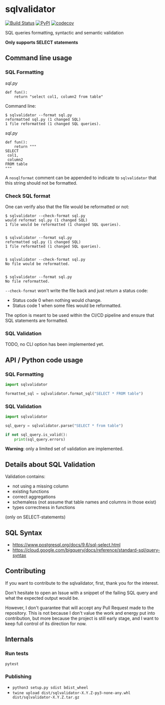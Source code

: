 # sqlvalidator

[![Build Status](https://img.shields.io/endpoint.svg?url=https%3A%2F%2Factions-badge.atrox.dev%2FDavid-Wobrock%2Fsqlvalidator%2Fbadge%3Fref%3Dmaster&style=popout)](https://actions-badge.atrox.dev/David-Wobrock/sqlvalidator/goto?ref=master)
[![PyPI](https://img.shields.io/pypi/v/sqlvalidator.svg)](https://pypi.python.org/pypi/sqlvalidator/)
[![codecov](https://codecov.io/gh/David-Wobrock/sqlvalidator/branch/master/graph/badge.svg?token=WTORMKIIMU)](https://codecov.io/gh/David-Wobrock/sqlvalidator)

SQL queries formatting, syntactic and semantic validation

**Only supports SELECT statements**

## Command line usage

### SQL Formatting

_sql.py_
```
def fun():
    return "select col1, column2 from table"
```

Command line:
```
$ sqlvalidator --format sql.py
reformatted sql.py (1 changed SQL)
1 file reformatted (1 changed SQL queries).
```

_sql.py_
```
def fun():
    return """
SELECT
 col1,
 column2
FROM table
"""
```

A `nosqlformat` comment can be appended to indicate to `sqlvalidator` that this string should not be formatted.


### Check SQL format
One can verify also that the file would be reformatted or not:
```
$ sqlvalidator --check-format sql.py
would reformat sql.py (1 changed SQL)
1 file would be reformatted (1 changed SQL queries).


$ sqlvalidator --format sql.py
reformatted sql.py (1 changed SQL)
1 file reformatted (1 changed SQL queries).


$ sqlvalidator --check-format sql.py
No file would be reformatted.


$ sqlvalidator --format sql.py
No file reformatted.
```

`--check-format` won't write the file back and just return a status code:
* Status code 0 when nothing would change.
* Status code 1 when some files would be reformatted.

The option is meant to be used within the CI/CD pipeline and ensure that SQL statements are formatted.

### SQL Validation

TODO, no CLI option has been implemented yet.

## API / Python code usage

### SQL Formatting

```python
import sqlvalidator

formatted_sql = sqlvalidator.format_sql("SELECT * FROM table")
```

### SQL Validation

```python
import sqlvalidator

sql_query = sqlvalidator.parse("SELECT * from table")

if not sql_query.is_valid():
    print(sql_query.errors)
```

**Warning**: only a limited set of validation are implemented.

## Details about SQL Validation

Validation contains:
* not using a missing column
* existing functions
* correct aggregations
* schemaless (not assume that table names and columns in those exist)
* types correctness in functions

(only on SELECT-statements)

## SQL Syntax

* https://www.postgresql.org/docs/9.6/sql-select.html
* https://cloud.google.com/bigquery/docs/reference/standard-sql/query-syntax

## Contributing

If you want to contribute to the sqlvalidator, first, thank you for the interest.

Don't hesitate to open an Issue with a snippet of the failing SQL query and what the expected output would be.

However, I don't guarantee that will accept any Pull Request made to the repository.
This is not because I don't value the work and energy put into contribution, but more because the project is
still early stage, and I want to keep full control of its direction for now.

## Internals

### Run tests

```
pytest
```

### Publishing

* `python3 setup.py sdist bdist_wheel`
* `twine upload dist/sqlvalidator-X.Y.Z-py3-none-any.whl dist/sqlvalidator-X.Y.Z.tar.gz`
